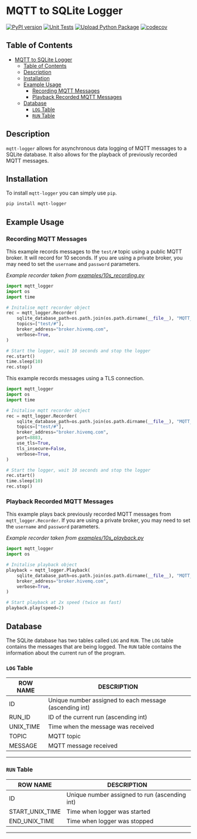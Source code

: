 # MQTT to SQLite Logger

[![PyPI version](https://badge.fury.io/py/mqtt-logger.svg)](https://badge.fury.io/py/mqtt-logger)
[![Unit Tests](https://github.com/Blake-Haydon/mqtt-logger/actions/workflows/python-test.yml/badge.svg)](https://github.com/Blake-Haydon/mqtt-logger/actions/workflows/python-test.yml)
[![Upload Python Package](https://github.com/Blake-Haydon/mqtt-logger/actions/workflows/python-publish.yml/badge.svg)](https://github.com/Blake-Haydon/mqtt-logger/actions/workflows/python-publish.yml)
[![codecov](https://codecov.io/github/Blake-Haydon/mqtt-logger/graph/badge.svg?token=8PA3F5RWXA)](https://codecov.io/github/Blake-Haydon/mqtt-logger)

## Table of Contents

- [MQTT to SQLite Logger](#mqtt-to-sqlite-logger)
  - [Table of Contents](#table-of-contents)
  - [Description](#description)
  - [Installation](#installation)
  - [Example Usage](#example-usage)
    - [Recording MQTT Messages](#recording-mqtt-messages)
    - [Playback Recorded MQTT Messages](#playback-recorded-mqtt-messages)
  - [Database](#database)
    - [`LOG` Table](#log-table)
    - [`RUN` Table](#run-table)

## Description

`mqtt-logger` allows for asynchronous data logging of MQTT messages to a SQLite database. It also allows for the playback of previously recorded MQTT messages.

## Installation

To install `mqtt-logger` you can simply use `pip`.

```bash
pip install mqtt-logger
```

## Example Usage

### Recording MQTT Messages

This example records messages to the `test/#` topic using a public MQTT broker. It will record for 10 seconds. If you
are using a private broker, you may need to set the `username` and `password` parameters.

<!-- poetry run python examples/10s_recording.py -->

_Example recorder taken from [examples/10s_recording.py](examples/10s_recording.py)_

```python
import mqtt_logger
import os
import time

# Initalise mqtt recorder object
rec = mqtt_logger.Recorder(
    sqlite_database_path=os.path.join(os.path.dirname(__file__), "MQTT_log.db"),
    topics=["test/#"],
    broker_address="broker.hivemq.com",
    verbose=True,
)

# Start the logger, wait 10 seconds and stop the logger
rec.start()
time.sleep(10)
rec.stop()
```

This example records messages using a TLS connection.

```python
import mqtt_logger
import os
import time

# Initalise mqtt recorder object
rec = mqtt_logger.Recorder(
    sqlite_database_path=os.path.join(os.path.dirname(__file__), "MQTT_log.db"),
    topics=["test/#"],
    broker_address="broker.hivemq.com",
	port=8883,
	use_tls=True,
	tls_insecure=False,
    verbose=True,
)

# Start the logger, wait 10 seconds and stop the logger
rec.start()
time.sleep(10)
rec.stop()
```


### Playback Recorded MQTT Messages

This example plays back previously recorded MQTT messages from `mqtt_logger.Recorder`. If you are using a private
broker, you may need to set the `username` and `password` parameters.

<!-- poetry run python examples/10s_playback.py -->

_Example recorder taken from [examples/10s_playback.py](examples/10s_playback.py)_

```python
import mqtt_logger
import os

# Initalise playback object
playback = mqtt_logger.Playback(
    sqlite_database_path=os.path.join(os.path.dirname(__file__), "MQTT_log.db"),
    broker_address="broker.hivemq.com",
    verbose=True,
)

# Start playback at 2x speed (twice as fast)
playback.play(speed=2)
```

## Database

The SQLite database has two tables called `LOG` and `RUN`. The `LOG` table contains the messages that are being logged. The `RUN` table contains the information about the current run of the program.

### `LOG` Table

| ROW NAME  | DESCRIPTION                                            |
| --------- | ------------------------------------------------------ |
| ID        | Unique number assigned to each message (ascending int) |
| RUN_ID    | ID of the current run (ascending int)                  |
| UNIX_TIME | Time when the message was received                     |
| TOPIC     | MQTT topic                                             |
| MESSAGE   | MQTT message received                                  |

---

### `RUN` Table

| ROW NAME        | DESCRIPTION                                   |
| --------------- | --------------------------------------------- |
| ID              | Unique number assigned to run (ascending int) |
| START_UNIX_TIME | Time when logger was started                  |
| END_UNIX_TIME   | Time when logger was stopped                  |

---
